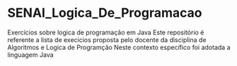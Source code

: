 # SENAI_Logica_De_Programacao
Exercícios sobre logica de programação em Java
Este repositório é referente a lista de execicios proposta pelo docente da disciplina de Algoritmos e Logica de Programção
Neste contexto específico foi adotada a linguagem Java
